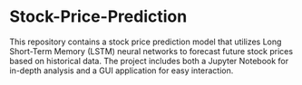 # Stock-Price-Prediction
This repository contains a stock price prediction model that utilizes Long Short-Term Memory (LSTM) neural networks to forecast future stock prices based on historical data. The project includes both a Jupyter Notebook for in-depth analysis and a GUI application for easy interaction.
